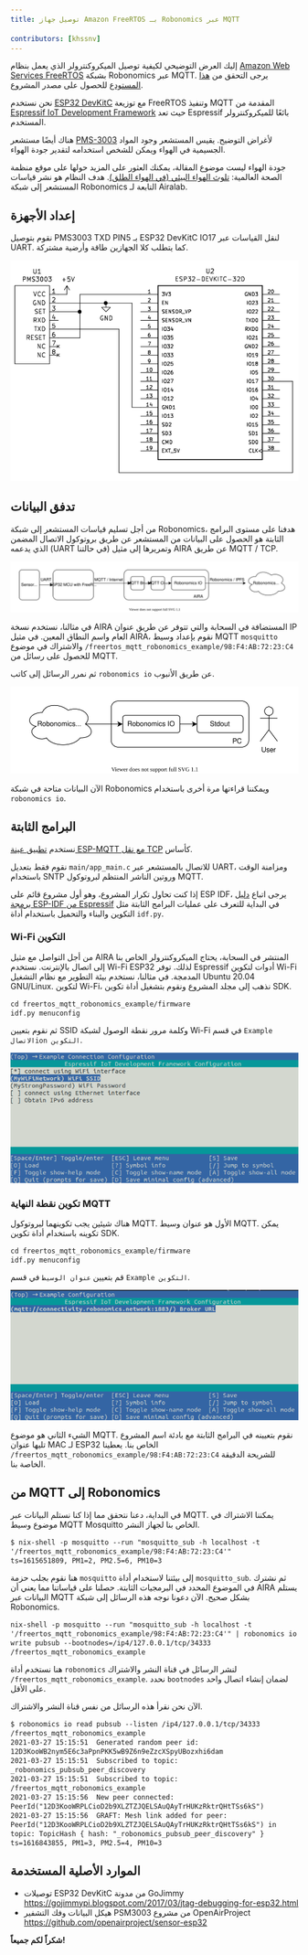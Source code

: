 ```yaml
---
title: توصيل جهاز Amazon FreeRTOS بـ Robonomics عبر MQTT

contributors: [khssnv]
---
```


إليك العرض التوضيحي لكيفية توصيل الميكروكنترولر الذي يعمل بنظام [Amazon Web Services FreeRTOS](https://aws.amazon.com/freertos/) بشبكة Robonomics عبر MQTT. يرجى التحقق من [هذا المستودع](http://github.com/khssnv/freertos_mqtt_robonomics_example) للحصول على مصدر المشروع.

نحن نستخدم [ESP32 DevKitC](https://devices.amazonaws.com/detail/a3G0L00000AANtjUAH/ESP32-WROOM-32-DevKitC/) مع توزيعة FreeRTOS وتنفيذ MQTT المقدمة من [Espressif IoT Development Framework](https://github.com/espressif/esp-idf) حيث تعد Espressif بائعًا للميكروكنترولر المستخدم.

هناك أيضًا مستشعر [PMS-3003](http://www.plantower.com/en/content/?107.html) لأغراض التوضيح. يقيس المستشعر وجود المواد الجسيمية في الهواء ويمكن للشخص استخدامه لتقدير جودة الهواء.

جودة الهواء ليست موضوع المقالة، يمكنك العثور على المزيد حولها على موقع منظمة الصحة العالمية: [تلوث الهواء البيئي (في الهواء الطلق)](https://www.who.int/news-room/fact-sheets/detail/ambient-(outdoor)-air-quality-and-health). هدف النظام هو نشر قياسات المستشعر إلى شبكة Robonomics التابعة لـ Airalab.

## إعداد الأجهزة

نقوم بتوصيل PMS3003 TXD PIN5 بـ ESP32 DevKitC IO17 لنقل القياسات عبر UART.
كما يتطلب كلا الجهازين طاقة وأرضية مشتركة.

![Wiring Diagram](../images/freertos-mqtt/wiring.png)

## تدفق البيانات

من أجل تسليم قياسات المستشعر إلى شبكة Robonomics، هدفنا على مستوى البرامج الثابتة هو الحصول على البيانات من المستشعر عن طريق بروتوكول الاتصال المضمن الذي يدعمه (UART في حالتنا) وتمريرها إلى مثيل AIRA عن طريق MQTT / TCP.

![Sending](../images/freertos-mqtt/send.svg)

في مثالنا، نستخدم نسخة AIRA المستضافة في السحابة والتي تتوفر عن طريق عنوان IP العام واسم النطاق المعين.
في مثيل AIRA، نقوم بإعداد وسيط MQTT `mosquitto` والاشتراك في موضوع `/freertos_mqtt_robonomics_example/98:F4:AB:72:23:C4` للحصول على رسائل من MQTT.

ثم نمرر الرسائل إلى كاتب `robonomics io` عن طريق الأنبوب.

![Receiving](../images/freertos-mqtt/recv.svg)

الآن البيانات متاحة في شبكة Robonomics ويمكننا قراءتها مرة أخرى باستخدام `robonomics io`.

## البرامج الثابتة

نستخدم [تطبيق عينة ESP-MQTT مع نقل TCP](https://github.com/espressif/esp-idf/tree/master/examples/protocols/mqtt/tcp) كأساس.

نقوم فقط بتعديل `main/app_main.c` للاتصال بالمستشعر عبر UART، ومزامنة الوقت باستخدام SNTP وروتين الناشر المنتظم لبروتوكول MQTT.

إذا كنت تحاول تكرار المشروع، وهو أول مشروع قائم على ESP IDF، يرجى اتباع [دليل برمجة ESP-IDF من Espressif](https://docs.espressif.com/projects/esp-idf/en/latest/esp32/get-started/index.html#installation-step-by-step) في البداية للتعرف على عمليات البرامج الثابتة مثل التكوين والبناء والتحميل باستخدام أداة `idf.py`.

### Wi-Fi التكوين

من أجل التواصل مع مثيل AIRA المنتشر في السحابة، يحتاج الميكروكنترولر الخاص بنا إلى اتصال بالإنترنت.
نستخدم Wi-Fi ESP32 لذلك.
توفر Espressif أدوات لتكوين Wi-Fi المدمجة.
في مثالنا، نستخدم بيئة التطوير مع نظام التشغيل Ubuntu 20.04 GNU/Linux.
لتكوين Wi-Fi، نذهب إلى مجلد المشروع ونقوم بتشغيل أداة تكوين SDK.

```console
cd freertos_mqtt_robonomics_example/firmware
idf.py menuconfig
```

ثم نقوم بتعيين SSID وكلمة مرور نقطة الوصول لشبكة Wi-Fi في قسم `Example الاتصالion التكوين`.

![Menuconfig Wi-Fi](../images/freertos-mqtt/menuconfig-wi-fi.png)

### تكوين نقطة النهاية MQTT

هناك شيئين يجب تكوينهما لبروتوكول MQTT.
الأول هو عنوان وسيط MQTT.
يمكن تكوينه باستخدام أداة تكوين SDK.

```console
cd freertos_mqtt_robonomics_example/firmware
idf.py menuconfig
```

قم بتعيين `عنوان الوسيط` في قسم `Example التكوين`.

![Menuconfig MQTT](../images/freertos-mqtt/menuconfig-mqtt.png)

الشيء الثاني هو موضوع MQTT.
نقوم بتعيينه في البرامج الثابتة مع بادئة اسم المشروع تليها عنوان MAC لـ ESP32 الخاص بنا.
يعطينا `/freertos_mqtt_robonomics_example/98:F4:AB:72:23:C4` للشريحة الدقيقة الخاصة بنا.

## من MQTT إلى Robonomics

في البداية، دعنا نتحقق مما إذا كنا نستلم البيانات عبر MQTT.
يمكننا الاشتراك في موضوع وسيط MQTT Mosquitto الخاص بنا لجهاز النشر.

```console
$ nix-shell -p mosquitto --run "mosquitto_sub -h localhost -t '/freertos_mqtt_robonomics_example/98:F4:AB:72:23:C4'"
ts=1615651809, PM1=2, PM2.5=6, PM10=3
```

هنا نقوم بجلب حزمة `mosquitto` إلى بيئتنا لاستخدام أداة `mosquitto_sub`.
ثم نشترك في الموضوع المحدد في البرمجيات الثابتة.
حصلنا على قياساتنا مما يعني أن AIRA يستلم البيانات عبر MQTT بشكل صحيح.
الآن دعونا نوجه هذه الرسائل إلى شبكة Robonomics.

```console
nix-shell -p mosquitto --run "mosquitto_sub -h localhost -t '/freertos_mqtt_robonomics_example/98:F4:AB:72:23:C4'" | robonomics io write pubsub --bootnodes=/ip4/127.0.0.1/tcp/34333 /freertos_mqtt_robonomics_example
```

هنا نستخدم أداة `robonomics` لنشر الرسائل في قناة النشر والاشتراك `/freertos_mqtt_robonomics_example`.
نحدد `bootnodes` لضمان إنشاء اتصال واحد على الأقل.

الآن نحن نقرأ هذه الرسائل من نفس قناة النشر والاشتراك.

```console
$ robonomics io read pubsub --listen /ip4/127.0.0.1/tcp/34333 /freertos_mqtt_robonomics_example
2021-03-27 15:15:51  Generated random peer id: 12D3KooWB2nym5E6c3aPpnPKK5wB9Z6n9eZzcXSpyUBozxhi6dam
2021-03-27 15:15:51  Subscribed to topic: _robonomics_pubsub_peer_discovery
2021-03-27 15:15:51  Subscribed to topic: /freertos_mqtt_robonomics_example
2021-03-27 15:15:56  New peer connected: PeerId("12D3KooWRPLCioD2b9XLZTZJQELSAuQAyTrHUKzRktrQHtTSs6kS")
2021-03-27 15:15:56  GRAFT: Mesh link added for peer: PeerId("12D3KooWRPLCioD2b9XLZTZJQELSAuQAyTrHUKzRktrQHtTSs6kS") in topic: TopicHash { hash: "_robonomics_pubsub_peer_discovery" }
ts=1616843855, PM1=3, PM2.5=4, PM10=3
```

## الموارد الأصلية المستخدمة

* توصيلات ESP32 DevKitC من مدونة GoJimmy https://gojimmypi.blogspot.com/2017/03/jtag-debugging-for-esp32.html
* هيكل البيانات وفك التشفير PSM3003 من مشروع OpenAirProject https://github.com/openairproject/sensor-esp32

**شكراً لكم جميعاً!**

